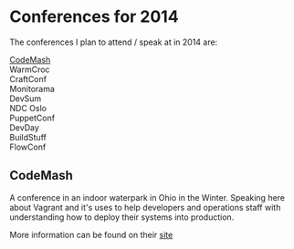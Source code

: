 Conferences for 2014
====
The conferences I plan to attend / speak at in 2014 are:

[CodeMash](#codemash)  
WarmCroc   
CraftConf  
Monitorama    
DevSum    
NDC Oslo  
PuppetConf  
DevDay  
BuildStuff  
FlowConf

CodeMash
--
A conference in an indoor waterpark in Ohio in the Winter. Speaking here about Vagrant and it's uses to help developers and operations staff with understanding how to deploy their systems into production.

More information can be found on their [site](http://codemash.org/)
